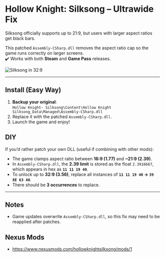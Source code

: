 # Hollow Knight: Silksong – Ultrawide Fix

Silksong officially supports up to 21:9, but users with larger aspect ratios get black bars.  

This patched `Assembly-CSharp.dll` removes the aspect ratio cap so the game runs correctly on larger screens.  
✔️ Works with both **Steam** and **Game Pass** releases.

![Silksong in 32:9](image.png)

---

## Install (Easy Way)
1. **Backup your original**:  
   `Hollow Knight- Silksong\Content\Hollow Knight Silksong_Data\Managed\Assembly-CSharp.dll`
2. Replace it with the patched `Assembly-CSharp.dll`.
3. Launch the game and enjoy!

## DIY
If you’d rather patch your own DLL (useful if combining with other mods):  

- The game clamps aspect ratio between **16:9 (1.77)** and **~21:9 (2.39)**.  
- In `Assembly-CSharp.dll`, the **2.39 limit** is stored as the float `2.3916667`, which appears in hex as **`11 11 19 40`**.  
- To unlock up to **32:9 (3.56)**, replace all instances of **`11 11 19 40` → `39 8E 63 40`**.  
- There should be **3 occurrences** to replace.  

---

## Notes
- Game updates overwrite `Assembly-CSharp.dll`, so this fix may need to be reapplied after patches. 

## Nexus Mods
 - https://www.nexusmods.com/hollowknightsilksong/mods/1
